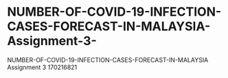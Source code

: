 # NUMBER-OF-COVID-19-INFECTION-CASES-FORECAST-IN-MALAYSIA-Assignment-3-
NUMBER-OF-COVID-19-INFECTION-CASES-FORECAST-IN-MALAYSIA Assignment 3  170216821
